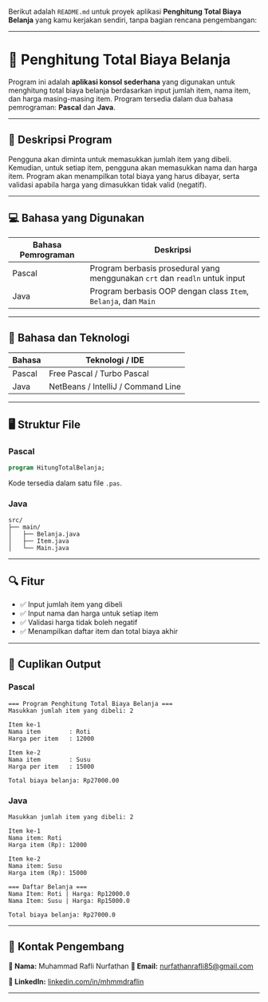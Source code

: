 Berikut adalah `README.md` untuk proyek aplikasi **Penghitung Total Biaya Belanja** yang kamu kerjakan sendiri, tanpa bagian rencana pengembangan:

---

# 🛒 Penghitung Total Biaya Belanja

Program ini adalah **aplikasi konsol sederhana** yang digunakan untuk menghitung total biaya belanja berdasarkan input jumlah item, nama item, dan harga masing-masing item. Program tersedia dalam dua bahasa pemrograman: **Pascal** dan **Java**.

---

## 📜 Deskripsi Program

Pengguna akan diminta untuk memasukkan jumlah item yang dibeli. Kemudian, untuk setiap item, pengguna akan memasukkan nama dan harga item. Program akan menampilkan total biaya yang harus dibayar, serta validasi apabila harga yang dimasukkan tidak valid (negatif).

---

## 💻 Bahasa yang Digunakan

| Bahasa Pemrograman | Deskripsi                                                                   |
| ------------------ | --------------------------------------------------------------------------- |
| Pascal             | Program berbasis prosedural yang menggunakan `crt` dan `readln` untuk input |
| Java               | Program berbasis OOP dengan class `Item`, `Belanja`, dan `Main`             |

---

## 🧰 Bahasa dan Teknologi

| Bahasa | Teknologi / IDE                    |
| ------ | ---------------------------------- |
| Pascal | Free Pascal / Turbo Pascal         |
| Java   | NetBeans / IntelliJ / Command Line |

---

## 🖥️ Struktur File

### Pascal

```pascal
program HitungTotalBelanja;
```

Kode tersedia dalam satu file `.pas`.

### Java

```text
src/
├── main/
│   ├── Belanja.java
│   ├── Item.java
│   └── Main.java
```

---

## 🔍 Fitur

* ✅ Input jumlah item yang dibeli
* ✅ Input nama dan harga untuk setiap item
* ✅ Validasi harga tidak boleh negatif
* ✅ Menampilkan daftar item dan total biaya akhir

---

## 🧾 Cuplikan Output

### Pascal

```text
=== Program Penghitung Total Biaya Belanja ===
Masukkan jumlah item yang dibeli: 2

Item ke-1
Nama item        : Roti
Harga per item   : 12000

Item ke-2
Nama item        : Susu
Harga per item   : 15000

Total biaya belanja: Rp27000.00
```

### Java

```text
Masukkan jumlah item yang dibeli: 2

Item ke-1
Nama item: Roti
Harga item (Rp): 12000

Item ke-2
Nama item: Susu
Harga item (Rp): 15000

=== Daftar Belanja ===
Nama Item: Roti | Harga: Rp12000.0
Nama Item: Susu | Harga: Rp15000.0

Total biaya belanja: Rp27000.0
```

---

## 📇 Kontak Pengembang

**👤 Nama:** Muhammad Rafli Nurfathan
**📧 Email:** [nurfathanrafli85@gmail.com](mailto:nurfathanrafli85@gmail.com)

**🔗 LinkedIn:** [linkedin.com/in/mhmmdraflin](https://www.linkedin.com/in/mhmmdraflin)

---
